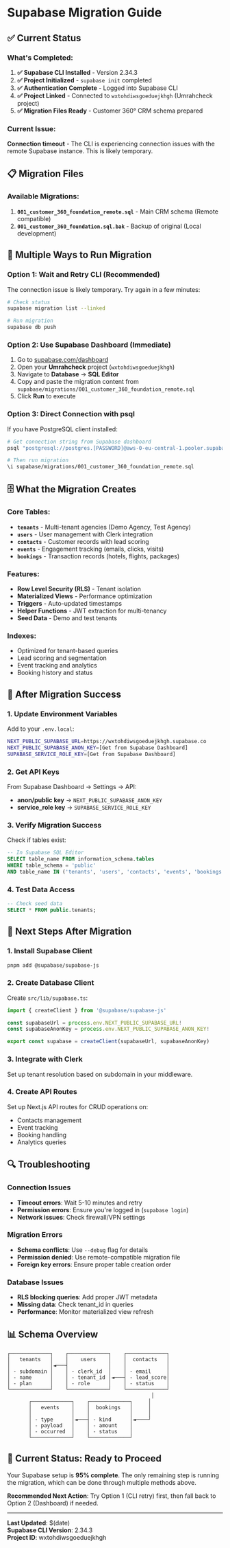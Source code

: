 # Supabase Migration Guide

## ✅ Current Status

### What's Completed:
1. **✅ Supabase CLI Installed** - Version 2.34.3
2. **✅ Project Initialized** - `supabase init` completed  
3. **✅ Authentication Complete** - Logged into Supabase CLI
4. **✅ Project Linked** - Connected to `wxtohdiwsgoeduejkhgh` (Umrahcheck project)
5. **✅ Migration Files Ready** - Customer 360° CRM schema prepared

### Current Issue:
**Connection timeout** - The CLI is experiencing connection issues with the remote Supabase instance. This is likely temporary.

## 📋 Migration Files

### Available Migrations:
1. **`001_customer_360_foundation_remote.sql`** - Main CRM schema (Remote compatible)
2. **`001_customer_360_foundation.sql.bak`** - Backup of original (Local development)

## 🎯 Multiple Ways to Run Migration

### Option 1: Wait and Retry CLI (Recommended)
The connection issue is likely temporary. Try again in a few minutes:

```bash
# Check status
supabase migration list --linked

# Run migration
supabase db push
```

### Option 2: Use Supabase Dashboard (Immediate)
1. Go to [supabase.com/dashboard](https://supabase.com/dashboard)
2. Open your **Umrahcheck** project (`wxtohdiwsgoeduejkhgh`)
3. Navigate to **Database** → **SQL Editor**
4. Copy and paste the migration content from `supabase/migrations/001_customer_360_foundation_remote.sql`
5. Click **Run** to execute

### Option 3: Direct Connection with psql
If you have PostgreSQL client installed:

```bash
# Get connection string from Supabase dashboard
psql "postgresql://postgres.[PASSWORD]@aws-0-eu-central-1.pooler.supabase.com:5432/postgres"

# Then run migration
\i supabase/migrations/001_customer_360_foundation_remote.sql
```

## 🗄️ What the Migration Creates

### Core Tables:
- **`tenants`** - Multi-tenant agencies (Demo Agency, Test Agency)
- **`users`** - User management with Clerk integration
- **`contacts`** - Customer records with lead scoring
- **`events`** - Engagement tracking (emails, clicks, visits)
- **`bookings`** - Transaction records (hotels, flights, packages)

### Features:
- **Row Level Security (RLS)** - Tenant isolation
- **Materialized Views** - Performance optimization
- **Triggers** - Auto-updated timestamps
- **Helper Functions** - JWT extraction for multi-tenancy
- **Seed Data** - Demo and test tenants

### Indexes:
- Optimized for tenant-based queries
- Lead scoring and segmentation
- Event tracking and analytics
- Booking history and status

## 🔧 After Migration Success

### 1. Update Environment Variables
Add to your `.env.local`:
```bash
NEXT_PUBLIC_SUPABASE_URL=https://wxtohdiwsgoeduejkhgh.supabase.co
NEXT_PUBLIC_SUPABASE_ANON_KEY=[Get from Supabase Dashboard]
SUPABASE_SERVICE_ROLE_KEY=[Get from Supabase Dashboard]
```

### 2. Get API Keys
From Supabase Dashboard → Settings → API:
- **anon/public key** → `NEXT_PUBLIC_SUPABASE_ANON_KEY`
- **service_role key** → `SUPABASE_SERVICE_ROLE_KEY`

### 3. Verify Migration Success
Check if tables exist:
```sql
-- In Supabase SQL Editor
SELECT table_name FROM information_schema.tables 
WHERE table_schema = 'public' 
AND table_name IN ('tenants', 'users', 'contacts', 'events', 'bookings');
```

### 4. Test Data Access
```sql
-- Check seed data
SELECT * FROM public.tenants;
```

## 🚀 Next Steps After Migration

### 1. Install Supabase Client
```bash
pnpm add @supabase/supabase-js
```

### 2. Create Database Client
Create `src/lib/supabase.ts`:
```typescript
import { createClient } from '@supabase/supabase-js'

const supabaseUrl = process.env.NEXT_PUBLIC_SUPABASE_URL!
const supabaseAnonKey = process.env.NEXT_PUBLIC_SUPABASE_ANON_KEY!

export const supabase = createClient(supabaseUrl, supabaseAnonKey)
```

### 3. Integrate with Clerk
Set up tenant resolution based on subdomain in your middleware.

### 4. Create API Routes
Set up Next.js API routes for CRUD operations on:
- Contacts management
- Event tracking
- Booking handling
- Analytics queries

## 🔍 Troubleshooting

### Connection Issues
- **Timeout errors**: Wait 5-10 minutes and retry
- **Permission errors**: Ensure you're logged in (`supabase login`)
- **Network issues**: Check firewall/VPN settings

### Migration Errors
- **Schema conflicts**: Use `--debug` flag for details
- **Permission denied**: Use remote-compatible migration file
- **Foreign key errors**: Ensure proper table creation order

### Database Issues
- **RLS blocking queries**: Add proper JWT metadata
- **Missing data**: Check tenant_id in queries
- **Performance**: Monitor materialized view refresh

## 📊 Schema Overview

```
┌─────────────┐    ┌─────────────┐    ┌─────────────┐
│   tenants   │    │    users    │    │  contacts   │
│             │◄───┤             │    │             │
│ - subdomain │    │ - clerk_id  │    │ - email     │
│ - name      │    │ - tenant_id │◄───┤ - lead_score│
│ - plan      │    │ - role      │    │ - status    │
└─────────────┘    └─────────────┘    └─────────────┘
                                               │
       ┌─────────────┐    ┌─────────────┐     │
       │   events    │    │  bookings   │     │
       │             │    │             │     │
       │ - type      │◄───┤ - kind      │◄────┘
       │ - payload   │    │ - amount    │
       │ - occurred  │    │ - status    │
       └─────────────┘    └─────────────┘
```

## 🏁 Current Status: Ready to Proceed

Your Supabase setup is **95% complete**. The only remaining step is running the migration, which can be done through multiple methods above.

**Recommended Next Action**: Try Option 1 (CLI retry) first, then fall back to Option 2 (Dashboard) if needed.

---

**Last Updated**: $(date)  
**Supabase CLI Version**: 2.34.3  
**Project ID**: wxtohdiwsgoeduejkhgh
